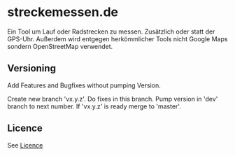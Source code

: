 # streckemessen.de

Ein Tool um Lauf oder Radstrecken zu messen. Zusätzlich oder statt der GPS-Uhr. Außerdem wird entgegen herkömmlicher Tools nicht Google Maps sondern OpenStreetMap verwendet. 

## Versioning

Add Features and Bugfixes without pumping Version. 

Create new branch 'vx.y.z'. Do fixes in this branch. Pump version in 'dev' branch to next number. If 'vx.y.z' is ready merge to 'master'.

## Licence

See [Licence](Licence.txt)
